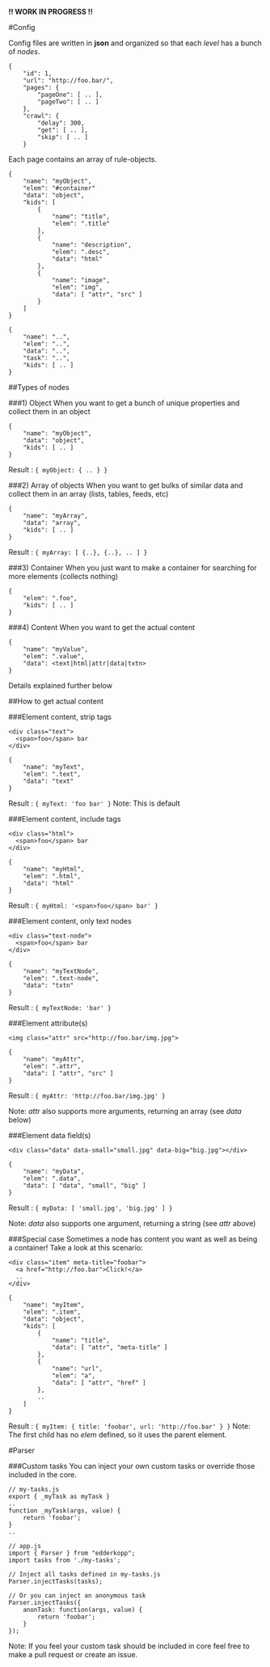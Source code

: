 **!! WORK IN PROGRESS !!**

#Config

Config files are written in **json** and organized so that each *level* has a bunch of *nodes*.
```
{
    "id": 1,
    "url": "http://foo.bar/",
    "pages": {
        "pageOne": [ .. ],
        "pageTwo": [ .. ]
    },
    "crawl": {
        "delay": 300,
        "get": [ .. ],
        "skip": [ .. ]
    }

```

Each page contains an array of rule-objects.

```
{
    "name": "myObject",
    "elem": "#container"
    "data": "object",
    "kids": [
        {
            "name": "title",
            "elem": ".title"
        },
        {
            "name": "description",
            "elem": ".desc",
            "data": "html"
        },
        {
            "name": "image",
            "elem": "img",
            "data": [ "attr", "src" ]
        }
    ]
}
```
```
{
    "name": "..",
    "elem": "..",
    "data": "..",
    "task": "..",
    "kids": [ .. ]
}

```
##Types of nodes

###1) Object
When you want to get a bunch of unique properties and collect them in an object
```
{
    "name": "myObject",
    "data": "object",
    "kids": [ .. ]
}
```
Result : `{ myObject: { .. } }`

###2) Array of objects
When you want to get bulks of similar data and collect them in an array (lists, tables, feeds, etc)
```
{
    "name": "myArray",
    "data": "array",
    "kids": [ .. ]
}
```
Result : `{ myArray: [ {..}, {..}, .. ] }`

###3) Container
When you just want to make a container for searching for more elements (collects nothing)
```
{
    "elem": ".foo",
    "kids": [ .. ]
}
```
###4) Content
When you want to get the actual content
```
{
    "name": "myValue",
    "elem": ".value",
    "data": <text|html|attr|data|txtn>
}
```
Details explained further below

##How to get actual content

###Element content, strip tags
```
<div class="text">
  <span>foo</span> bar
</div>
```
```
{
    "name": "myText",
    "elem": ".text",
    "data": "text"
}
```
Result : `{ myText: 'foo bar' }`
Note: This is default

###Element content, include tags

```
<div class="html">
  <span>foo</span> bar
</div>
```
```
{
    "name": "myHtml",
    "elem": ".html",
    "data": "html"
}
```
Result : `{ myHtml: '<span>foo</span> bar' }`

###Element content, only text nodes

```
<div class="text-node">
  <span>foo</span> bar
</div>
```
```
{
    "name": "myTextNode",
    "elem": ".text-node",
    "data": "txtn"
}
```
Result : `{ myTextNode: 'bar' }`

###Element attribute(s)

```
<img class="attr" src="http://foo.bar/img.jpg">
```
```
{
    "name": "myAttr",
    "elem": ".attr",
    "data": [ "attr", "src" ]
}
```
Result : `{ myAttr: 'http://foo.bar/img.jpg' }`

Note: *attr* also supports more arguments, returning an array (see *data* below)

###Element data field(s)

```
<div class="data" data-small="small.jpg" data-big="big.jpg"></div>
```
```
{
    "name": "myData",
    "elem": ".data",
    "data": [ "data", "small", "big" ]
}
```
Result : `{ myData: [ 'small.jpg', 'big.jpg' ] }`

Note: *data* also supports one argument, returning a string (see *attr* above)

###Special case
Sometimes a node has content you want as well as being a container! Take a look at this scenario:
```
<div class="item" meta-title="foobar">
  <a href="http://foo.bar">Click!</a>
  ..
</div>
```
```
{
    "name": "myItem",
    "elem": ".item",
    "data": "object",
    "kids": [
        {
            "name": "title",
            "data": [ "attr", "meta-title" ]
        },
        {
            "name": "url",
            "elem": "a",
            "data": [ "attr", "href" ]
        },
        ..
    ]
}
```
Result : `{ myItem: { title: 'foobar', url: 'http://foo.bar' } }`
Note: The first child has no *elem* defined, so it uses the parent element.

#Parser

###Custom tasks
You can inject your own custom tasks or override those included in the core.
```
// my-tasks.js
export { _myTask as myTask }
..
function _myTask(args, value) {
    return 'foobar';
}
..
```
```
// app.js
import { Parser } from "edderkopp";
import tasks from './my-tasks';

// Inject all tasks defined in my-tasks.js
Parser.injectTasks(tasks);

// Or you can inject an anonymous task
Parser.injectTasks({
    anonTask: function(args, value) {
        return 'foobar';
    }
});
```
Note: If you feel your custom task should be included in core feel free to make a pull request or create an issue.
